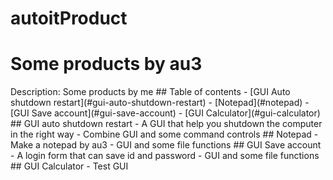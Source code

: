 # autoitProduct
<h1>Some products by au3</h1>
Description: Some products by me
## Table of contents
- [GUI Auto shutdown restart](#gui-auto-shutdown-restart)
- [Notepad](#notepad)
- [GUI Save account](#gui-save-account)
- [GUI Calculator](#gui-calculator)
## GUI auto shutdown restart
- A GUI that help you shutdown the computer in the right way
- Combine GUI and some command controls
## Notepad
- Make a notepad by au3
- GUI and some file functions
## GUI Save account
- A login form that can save id and password
- GUI and some file functions
## GUI Calculator
- Test GUI

